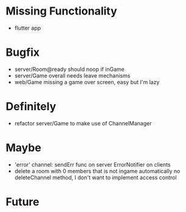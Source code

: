 # Missing Functionality
- flutter app

# Bugfix
- server/Room@ready should noop if inGame
- server/Game overall needs leave mechanisms
- web/Game missing a game over screen, easy but I'm lazy

# Definitely
- refactor server/Game to make use of ChannelManager

# Maybe
- 'error' channel:
    sendErr func on server
    ErrorNotifier on clients
- delete a room with 0 members that is not ingame automatically
    no deleteChannel method, I don't want to implement access control

# Future